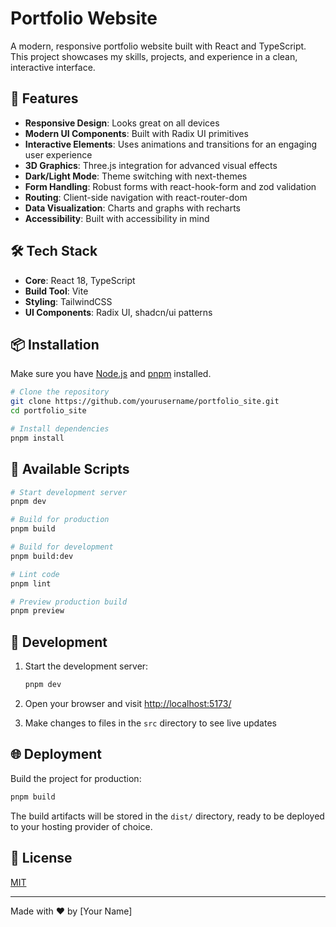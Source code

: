 # Portfolio Website

A modern, responsive portfolio website built with React and TypeScript. This project showcases my skills, projects, and experience in a clean, interactive interface.

## 🚀 Features

- **Responsive Design**: Looks great on all devices
- **Modern UI Components**: Built with Radix UI primitives
- **Interactive Elements**: Uses animations and transitions for an engaging user experience
- **3D Graphics**: Three.js integration for advanced visual effects
- **Dark/Light Mode**: Theme switching with next-themes
- **Form Handling**: Robust forms with react-hook-form and zod validation
- **Routing**: Client-side navigation with react-router-dom
- **Data Visualization**: Charts and graphs with recharts
- **Accessibility**: Built with accessibility in mind

## 🛠️ Tech Stack

- **Core**: React 18, TypeScript
- **Build Tool**: Vite
- **Styling**: TailwindCSS
- **UI Components**: Radix UI, shadcn/ui patterns


## 📦 Installation

Make sure you have [Node.js](https://nodejs.org/) and [pnpm](https://pnpm.io/) installed.

```bash
# Clone the repository
git clone https://github.com/yourusername/portfolio_site.git
cd portfolio_site

# Install dependencies
pnpm install
```

## 🧰 Available Scripts

```bash
# Start development server
pnpm dev

# Build for production
pnpm build

# Build for development
pnpm build:dev

# Lint code
pnpm lint

# Preview production build
pnpm preview
```

## 🚧 Development

1. Start the development server:
   ```bash
   pnpm dev
   ```

2. Open your browser and visit [http://localhost:5173/](http://localhost:5173/)

3. Make changes to files in the `src` directory to see live updates

## 🌐 Deployment

Build the project for production:

```bash
pnpm build
```

The build artifacts will be stored in the `dist/` directory, ready to be deployed to your hosting provider of choice.

## 📝 License

[MIT](LICENSE)

---

Made with ❤️ by [Your Name]
